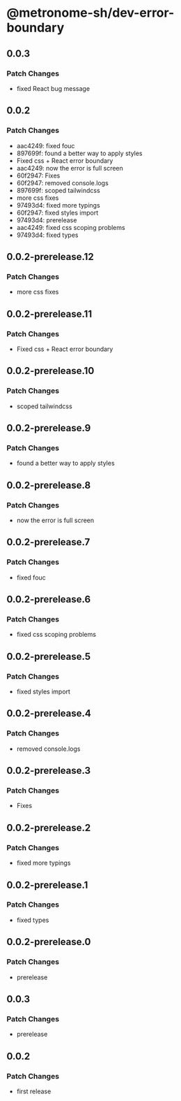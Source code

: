 # @metronome-sh/dev-error-boundary

## 0.0.3

### Patch Changes

- fixed React bug message

## 0.0.2

### Patch Changes

- aac4249: fixed fouc
- 897699f: found a better way to apply styles
- Fixed css + React error boundary
- aac4249: now the error is full screen
- 60f2947: Fixes
- 60f2947: removed console.logs
- 897699f: scoped tailwindcss
- more css fixes
- 97493d4: fixed more typings
- 60f2947: fixed styles import
- 97493d4: prerelease
- aac4249: fixed css scoping problems
- 97493d4: fixed types

## 0.0.2-prerelease.12

### Patch Changes

- more css fixes

## 0.0.2-prerelease.11

### Patch Changes

- Fixed css + React error boundary

## 0.0.2-prerelease.10

### Patch Changes

- scoped tailwindcss

## 0.0.2-prerelease.9

### Patch Changes

- found a better way to apply styles

## 0.0.2-prerelease.8

### Patch Changes

- now the error is full screen

## 0.0.2-prerelease.7

### Patch Changes

- fixed fouc

## 0.0.2-prerelease.6

### Patch Changes

- fixed css scoping problems

## 0.0.2-prerelease.5

### Patch Changes

- fixed styles import

## 0.0.2-prerelease.4

### Patch Changes

- removed console.logs

## 0.0.2-prerelease.3

### Patch Changes

- Fixes

## 0.0.2-prerelease.2

### Patch Changes

- fixed more typings

## 0.0.2-prerelease.1

### Patch Changes

- fixed types

## 0.0.2-prerelease.0

### Patch Changes

- prerelease

## 0.0.3

### Patch Changes

- prerelease

## 0.0.2

### Patch Changes

- first release
